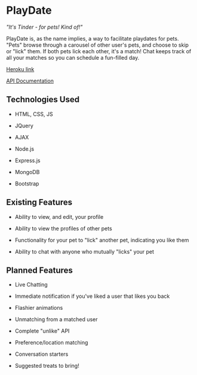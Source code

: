 
# PlayDate

*"It's Tinder - for pets! Kind of!"*

PlayDate is, as the name implies, a way to facilitate playdates for pets. "Pets" browse through a carousel of other user's pets, and choose to skip or "lick" them. If both pets lick each other, it's a match! Chat keeps track of all your matches so you can schedule a fun-filled day.



[Heroku link](https://cryptic-fjord-66386.herokuapp.com/)

[API Documentation](docs/API.md)



## Technologies Used



- HTML, CSS, JS

- JQuery

- AJAX

- Node.js

- Express.js

- MongoDB

- Bootstrap



## Existing Features



- Ability to view, and edit, your profile

- Ability to view the profiles of other pets

- Functionality for your pet to "lick" another pet, indicating you like them

- Ability to chat with anyone who mutually "licks" your pet



## Planned Features



- Live Chatting

- Immediate notification if you've liked a user that likes you back

- Flashier animations

- Unmatching from a matched user

- Complete "unlike" API

- Preference/location matching

- Conversation starters

- Suggested treats to bring!